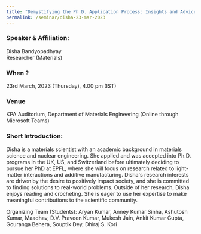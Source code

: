 ```yaml
---
title: "Demystifying the Ph.D. Application Process: Insights and Advice (23/03/23)"
permalink: /seminar/disha-23-mar-2023
---
```

### Speaker & Affiliation:
Disha Bandyopadhyay<br>
Researcher (Materials)<br>
 
### When ?
23rd March, 2023 (Thursday), 4.00 pm (IST)

### Venue
KPA Auditorium, Department of Materials Engineering (Online through Microsoft Teams)

### Short Introduction: 
Disha is a materials scientist with an academic background in materials science and nuclear engineering. She applied and was accepted into Ph.D. programs in the UK, US, and Switzerland before ultimately deciding to pursue her PhD at EPFL, where she will focus on research related to light-matter interactions and additive manufacturing. Disha's research interests are driven by the desire to positively impact society, and she is committed to finding solutions to real-world problems. Outside of her research, Disha enjoys reading and crocheting. She is eager to use her expertise to make meaningful contributions to the scientific community.

Organizing Team (Students): Aryan Kumar, Anney Kumar Sinha, Ashutosh Kumar, Maadhav, D.V. Praveen Kumar, Mukesh Jain, Ankit Kumar Gupta, Gouranga Behera, Souptik Dey, Dhiraj S. Kori